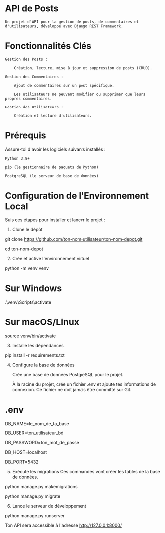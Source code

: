 # API de Posts
    Un projet d'API pour la gestion de posts, de commentaires et d'utilisateurs, développé avec Django REST Framework.

#   Fonctionnalités Clés

    Gestion des Posts :

        Création, lecture, mise à jour et suppression de posts (CRUD).

    Gestion des Commentaires :

        Ajout de commentaires sur un post spécifique.

        Les utilisateurs ne peuvent modifier ou supprimer que leurs propres commentaires.

    Gestion des Utilisateurs :

        Création et lecture d'utilisateurs.

# Prérequis

Assure-toi d'avoir les logiciels suivants installés :

    Python 3.8+

    pip (le gestionnaire de paquets de Python)

    PostgreSQL (le serveur de base de données)

# Configuration de l'Environnement Local

Suis ces étapes pour installer et lancer le projet :

1. Clone le dépôt

git clone https://github.com/ton-nom-utilisateur/ton-nom-depot.git

cd ton-nom-depot

2. Crée et active l'environnement virtuel

python -m venv venv

# Sur Windows

.\venv\Scripts\activate

# Sur macOS/Linux

source venv/bin/activate

3. Installe les dépendances

pip install -r requirements.txt

4. Configure la base de données

    Crée une base de données PostgreSQL pour le projet.

    À la racine du projet, crée un fichier .env et ajoute tes informations de connexion. Ce fichier ne doit jamais être committé sur Git.


# .env
DB_NAME=le_nom_de_ta_base

DB_USER=ton_utilisateur_bd

DB_PASSWORD=ton_mot_de_passe

DB_HOST=localhost

DB_PORT=5432

5. Exécute les migrations
Ces commandes vont créer les tables de la base de données.

python manage.py makemigrations

python manage.py migrate

6. Lance le serveur de développement

python manage.py runserver

Ton API sera accessible à l'adresse http://127.0.0.1:8000/